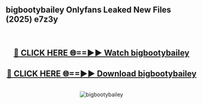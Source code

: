<h2>bigbootybailey Onlyfans Leaked New Files (2025) e7z3y</h2>
<br>
<div align="center">
<h2><a href="https://mediafiles.top/bigbootybailey&ref=git" rel="nofollow">🔴 CLICK HERE 🌐==►► Watch bigbootybailey</a></h2>
<h2><a href="https://mediafiles.top/bigbootybailey&ref=git" rel="nofollow">🔴 CLICK HERE 🌐==►► Download bigbootybailey</a></h2>
<br>
<a href="https://mediafiles.top/bigbootybailey&ref=git" rel="nofollow" data-target="animated-image.originalLink"><img src="https://i.ibb.co.com/xMMVF88/686577567.gif" alt="bigbootybailey" style="max-width: 100%; display: inline-block;" data-target="animated-image.originalImage"></a>
</div>
<br>
<br>